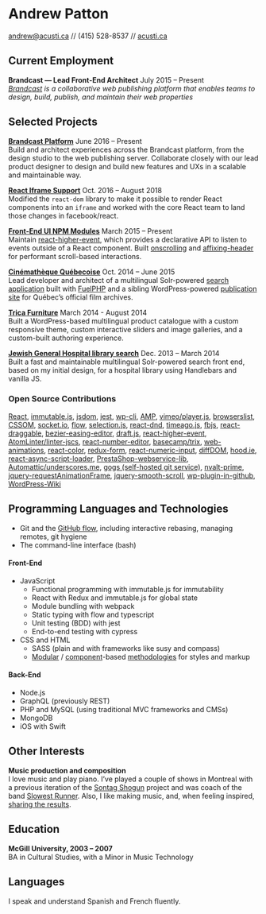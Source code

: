 Andrew Patton
=============
[andrew@acusti.ca][mailto] // <span class="nobr">(415) 528-8537</span> // [acusti.ca][]

Current Employment
------------------

**Brandcast — Lead Front-End Architect** <span class="projects__time-period">July 2015 – Present</span><br>
*[Brandcast][] is a collaborative web publishing platform that enables teams to design, build, publish, and maintain their web properties*

Selected Projects
-----------------

**[Brandcast Platform][]** <span class="projects__time-period">June 2016 – Present</span><br>
Build and architect experiences across the Brandcast platform, from the design studio to the web publishing server. Collaborate closely with our lead product designer to design and build new features and UXs in a scalable and maintainable way.

**[React Iframe Support][]** <span class="projects__time-period">Oct. 2016 – August 2018</span><br>
Modified the `react-dom` library to make it possible to render React components into an `iframe` and worked with the core React team to land those changes in facebook/react.

**[Front-End UI NPM Modules][npm-acusti]** <span class="projects__time-period">March 2015 – Present</span><br>
Maintain [react-higher-event][], which provides a declarative API to listen to events outside of a React component. Built [onscrolling][] and [affixing-header][] for performant scroll-based interactions.

**[Cinémathèque Québecoise][cq]** <span class="projects__time-period">Oct. 2014 – June 2015</span><br>
Lead developer and architect of a multilingual Solr-powered [search application][cqrecherche] built with [FuelPHP][] and a sibling WordPress-powered [publication site][cq] for Québec’s official film archives.

**[Trica Furniture][]** <span class="projects__time-period">March 2014 - August 2014</span><br>
Built a WordPress-based multilingual product catalogue with a custom responsive theme, custom interactive sliders and image galleries, and a custom-built authoring experience.

**[Jewish General Hospital library search][jgh]** <span class="projects__time-period">Dec. 2013 – March 2014</span><br>
Built a fast and maintainable multilingual Solr-powered search front end, based on my initial design, for a hospital library using Handlebars and vanilla JS.

### Open Source Contributions

[React][], [immutable.js][], [jsdom][], [jest][], [wp-cli][], [AMP][], [vimeo/player.js][], [browserslist][], [CSSOM][], [socket.io][], [flow][], [selection.js][], [react-dnd][], [timeago.js][], [fbjs][], [react-draggable][], [bezier-easing-editor][], [draft.js][], [react-higher-event][], [AtomLinter/linter-jscs][], [react-number-editor][], [basecamp/trix][], [web-animations][], [react-color][], [redux-form][], [react-numeric-input][], [diffDOM][], [hood.ie][], [react-async-script-loader][], [PrestaShop-webservice-lib][], [Automattic/underscores.me][], [gogs (self-hosted git service)][], [nvalt-prime][], [jquery-requestAnimationFrame][], [jquery-smooth-scroll][], [wp-plugin-in-github][], [WordPress-Wiki][]

Programming Languages and Technologies
--------------------------------------

- Git and the [GitHub flow][], including interactive rebasing, managing remotes, git hygiene
- The command-line interface (bash)

<div class="list-blocks">
    <div class="list-blocks__block">
        <h4>Front-End</h4>
        <ul>
            <li>JavaScript
                <ul>
                    <li>Functional programming with immutable.js for immutability</li>
                    <li>React with Redux and immutable.js for global state</li>
                    <li>Module bundling with webpack</li>
                    <li>Static typing with flow and typescript</li>
                    <li>Unit testing (BDD) with jest</li>
                    <li>End-to-end testing with cypress</li>
                </ul>
            </li>
            <li>CSS and HTML
                <ul>
                    <li>SASS (plain and with frameworks like susy and compass)</li>
                    <li><a href="http://smacss.com/book/">Modular</a> / <a href="https://github.com/north/north#components">component</a>-based <a href="https://medium.com/objects-in-space/objects-in-space-f6f404727">methodologies</a> for styles and markup</li>
                </ul>
            </li>
        </ul>
    </div>
    <div class="list-blocks__block">
        <h4>Back-End</h4>
        <ul>
            <li>Node.js</li>
            <li>GraphQL (previously REST)</li>
            <li>PHP and MySQL (using traditional MVC frameworks and CMSs)</li>
            <li>MongoDB</li>
            <li>iOS with Swift</li>
        </ul>
    </div>
</div>

Other Interests
---------------

**Music production and composition**  
I love music and play piano. I’ve played a couple of shows in Montreal with a previous iteration of the [Sontag Shogun][] project and was coach of the band [Slowest Runner][]. Also, I like making music, and, when feeling inspired, [sharing the results][music].

Education
---------

**McGill University, 2003 – 2007**  
BA in Cultural Studies, with a Minor in Music Technology

Languages
---------

I speak and understand Spanish and French fluently.

[mailto]: mailto:andrew@acusti.ca
[acusti.ca]: http://www.acusti.ca

[brandcast]: https://brandcast.com

[brandcast platform]: https://app.brandcast.io/signup/
[npm-acusti]: https://www.npmjs.com/~acusti
[react-higher-event]: https://github.com/bloodyowl/react-higher-event
[onscrolling]: https://github.com/acusti/onscrolling
[affixing-header]: https://github.com/acusti/affixing-header
[react iframe support]: https://github.com/facebook/react/pull/12037
[fuelphp]: http://fuelphp.com/
[trica furniture]: http://www.tricafurniture.com/
[cq]: http://collections.cinematheque.qc.ca/ "Collections en ligne | La Cinémathèque québécoise"
[cqrecherche]: http://collections.cinematheque.qc.ca/recherche/ "Recherche collections | La Cinémathèque québécoise"
[jgh]: http://pen.jgh.ca/search/en/ "Montreal Jewish General Hospital"

[react]: https://github.com/facebook/react/pulls?q=is%3Apr+author%3Aacusti
[immutable.js]: https://github.com/immutable-js/immutable-js/pulls?q=is%3Apr+author%3Aacusti
[jsdom]: https://github.com/jsdom/jsdom/pulls?q=is%3Apr+author%3Aacusti
[jest]: https://github.com/facebook/jest/pulls?q=is%3Apr+author%3Aacusti
[wp-cli]: https://github.com/wp-cli/wp-cli/pulls?q=is%3Apr+author%3Aacusti
[amp]: https://github.com/ampproject/amphtml/pulls?q=is%3Apr+author%3Aacusti
[vimeo/player.js]: https://github.com/vimeo/player.js/pulls?q=is%3Apr+author%3Aacusti
[browserslist]: https://github.com/browserslist/browserslist/pulls?q=is%3Apr+author%3Aacusti
[cssom]: https://github.com/NV/CSSOM/pulls?q=is%3Apr+author%3Aacusti
[socket.io]: https://github.com/socketio/socket.io/pulls?q=is%3Apr+author%3Aacusti
[flow]: http://github.com/facebook/flow/pulls?q=is%3Apr+author%3Aacusti
[selection.js]: https://github.com/Simonwep/selection/pulls?q=is%3Apr+author%3Aacusti
[react-dnd]: https://github.com/react-dnd/react-dnd/pulls?q=is%3Apr+author%3Aacusti
[timeago.js]: https://github.com/hustcc/timeago.js/issues/139#issuecomment-422639198
[fbjs]: https://github.com/facebook/fbjs/pulls?q=is%3Apr+author%3Aacusti
[react-draggable]: https://github.com/mzabriskie/react-draggable/pulls?q=is%3Apr+author%3Aacusti
[bezier-easing-editor]: https://github.com/gre/bezier-easing-editor/pulls?q=is%3Apr+author%3Aacusti
[draft.js]: https://github.com/facebook/draft-js/pulls?q=is%3Apr+author%3Aacusti
[react-higher-event]: https://github.com/bloodyowl/react-higher-event/pulls?q=is%3Apr+author%3Aacusti
[atomlinter/linter-jscs]: https://github.com/AtomLinter/linter-jscs/pulls?q=is%3Apr+author%3Aacusti
[react-number-editor]: https://github.com/tleunen/react-number-editor/pulls?q=is%3Apr+author%3Aacusti
[basecamp/trix]: https://github.com/basecamp/trix/pulls?q=is%3Apr+author%3Aacusti
[web-animations]: https://github.com/web-animations/web-animations-demos/pulls?q=is%3Apr+author%3Aacusti
[react-color]: https://github.com/casesandberg/react-color/pulls?q=is%3Apr+author%3Aacusti
[redux-form]: https://github.com/erikras/redux-form/pulls?q=is%3Apr+author%3Aacusti
[react-numeric-input]: https://github.com/vlad-ignatov/react-numeric-input/pulls?q=is%3Apr+author%3Aacusti
[diffdom]: https://github.com/fiduswriter/diffDOM/pulls?q=is%3Apr+author%3Aacusti
[hood.ie]: https://github.com/hoodiehq/hood.ie/pulls?q=is%3Apr+author%3Aacusti
[react-async-script-loader]: https://github.com/leozdgao/react-async-script-loader/pulls?q=is%3Apr+author%3Aacusti
[prestashop-webservice-lib]: https://github.com/PrestaShop/PrestaShop-webservice-lib/pulls?q=is%3Apr+author%3Aacusti
[automattic/underscores.me]: https://github.com/Automattic/underscores.me/pulls?q=is%3Apr+author%3Aacusti
[gogs (self-hosted git service)]: https://github.com/gogs/gogs/pulls?q=is%3Apr+author%3Aacusti
[nvalt-prime]: https://github.com/bwiggs/nvalt-prime/pulls?q=is%3Apr+author%3Aacusti
[jquery-requestanimationframe]: https://github.com/gnarf/jquery-requestAnimationFrame/pulls?q=is%3Apr+author%3Aacusti
[jquery-smooth-scroll]: https://github.com/kswedberg/jquery-smooth-scroll/pulls?q=is%3Apr+author%3Aacusti
[wp-plugin-in-github]: https://github.com/sudar/wp-plugin-in-github/pulls?q=is%3Apr+author%3Aacusti
[wordpress-wiki]: https://github.com/mgerring/WordPress-Wiki/pulls?q=is%3Apr+author%3Aacusti

[github flow]: https://guides.github.com/introduction/flow/
[bem]: http://csswizardry.com/2013/01/mindbemding-getting-your-head-round-bem-syntax/
[smacss]: http://smacss.com/book/
[north]: https://github.com/north/north#components
[objects in space]: https://medium.com/objects-in-space/objects-in-space-f6f404727
[sontag shogun]: http://sontagshogun.bandcamp.com/
[slowest runner]: http://theslowestrunner.bandcamp.com/
[music]: https://soundcloud.com/acusti
